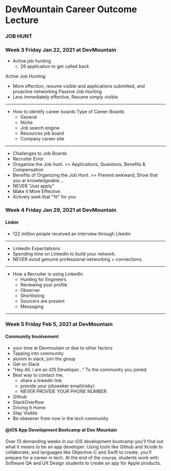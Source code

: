 # DevMountain Career Outcome Lecture

### JOB HUNT 
### Week 3 Friday Jan 22, 2021 at DevMountain
 
 - Active job hunting
    - 26 application to get called back
 
 Active Job Hunting
 - More effection, resume visible and applications submitted, and proactive networking
 Passive Job Hunting
 - Less immediately effective, Resume simply visible
_____________________________________________________________
 - How to identify career boards
    Type of Career Boards
    - General
    - Niche
    - Job search engine
    - Resources job board
    - Company career site
 _____________________________________________________________
 
 - Challenges to Job Boards
 - Recruiter Error
 - Oraganize the Job hunt. >> Applications, Questions, Benefits & Compensation
 - Benefits of Organizing the Job Hunt. >> Prevent awkward, Show that you ar knowledgeable....
 - NEVER "Just apply"
 - Make it More Effective.
 - Actively seek that "fit" for you
 
 ### Week 4 Friday Jan 29, 2021 at DevMountain
 #### Linkin
 - 122 million people received an interview through Likedin
 _____________________________________________________________
 - Linkedin Expectatioins
  - Spending time on LinkedIn to build your network. 
  - NEVER avoid genuine professional networking + connections.
 _____________________________________________________________
- How a Recruiter is using LinkedIn
  - Hunting for Engineers
  - Reviewing your profile
  - Observer
  - Shortlisting
  - Sourcers are present
  - Messaging
 _____________________________________________________________

### Week 5 Friday Feb 5, 2021 at DevMountain
 #### Community Involvement
 - your time at Devmoutain or due to other factors
 - Tapping into community
 - alumni in slack, join the group
 - Get on Slack
 - "Hey All, I am an iOS Developer..." To the community you joined.
 - Best way to contact me,
     - share a linkedin link
     - provide your jobseeker email(risky)
     - NEVER PROVIDE YOUR PHONE NUMBER
 - Github
 - StackOverflow
 - Driving It Home
 - Stay Visible
 - Be obesever from now in the tech community
  
 
#### @iOS App Development Bootcamp at Dev Mountain
Over 13 demanding weeks in our iOS development bootcamp you’ll find out what it means to be an app developer. Using tools like Github and Xcode to collaborate, and languages like Objective-C and Swift to create, you’ll prepare for a career in tech. At the end of the course, students work with Software QA and UX Design students to create an app for Apple products.
